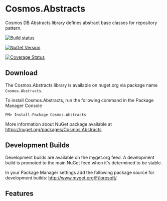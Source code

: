 # Cosmos.Abstracts
Cosmos DB Abstracts library defines abstract base classes for repository pattern.

[![Build status](https://ci.appveyor.com/api/projects/status/aj2b6swwjdl0v8wr?svg=true)](https://ci.appveyor.com/project/LoreSoft/cosmos-abstracts)

[![NuGet Version](https://img.shields.io/nuget/v/Cosmos.Abstracts.svg?style=flat-square)](https://www.nuget.org/packages/Cosmos.Abstracts/)

[![Coverage Status](https://coveralls.io/repos/github/loresoft/Cosmos.Abstracts/badge.svg?branch=main)](https://coveralls.io/github/loresoft/Cosmos.Abstracts?branch=main)

## Download

The Cosmos.Abstracts library is available on nuget.org via package name `Cosmos.Abstracts`.

To install Cosmos.Abstracts, run the following command in the Package Manager Console

    PM> Install-Package Cosmos.Abstracts
    
More information about NuGet package available at
<https://nuget.org/packages/Cosmos.Abstracts>

## Development Builds

Development builds are available on the myget.org feed.  A development build is promoted to the main NuGet feed when it's determined to be stable. 

In your Package Manager settings add the following package source for development builds:
<http://www.myget.org/F/loresoft/>

## Features
